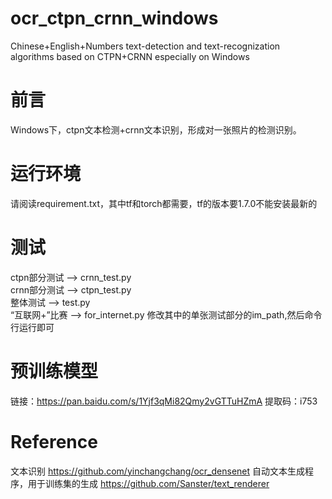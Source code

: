 # ocr_ctpn_crnn_windows
Chinese+English+Numbers text-detection and text-recognization algorithms based on CTPN+CRNN especially on Windows
# 前言
Windows下，ctpn文本检测+crnn文本识别，形成对一张照片的检测识别。
# 运行环境
请阅读requirement.txt，其中tf和torch都需要，tf的版本要1.7.0不能安装最新的
# 测试
ctpn部分测试 --> crnn_test.py  
crnn部分测试 --> ctpn_test.py  
整体测试 --> test.py  
“互联网+”比赛 --> for_internet.py 修改其中的单张测试部分的im_path,然后命令行运行即可
# 预训练模型
链接：https://pan.baidu.com/s/1Yjf3qMi82Qmy2vGTTuHZmA 
提取码：i753 

# Reference
文本识别 https://github.com/yinchangchang/ocr_densenet
自动文本生成程序，用于训练集的生成 https://github.com/Sanster/text_renderer

